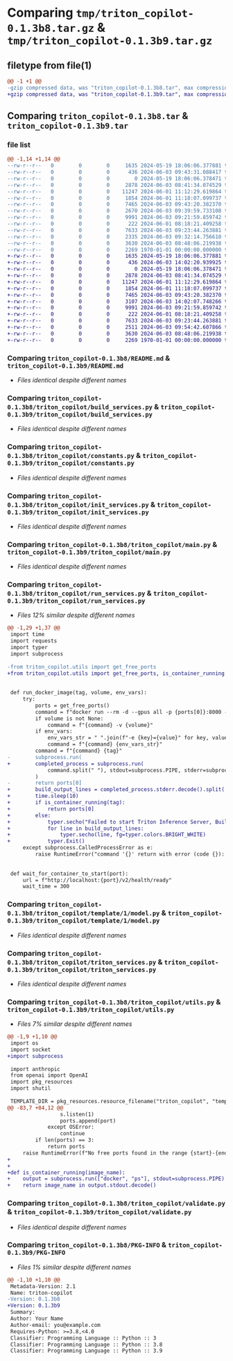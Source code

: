 # Comparing `tmp/triton_copilot-0.1.3b8.tar.gz` & `tmp/triton_copilot-0.1.3b9.tar.gz`

## filetype from file(1)

```diff
@@ -1 +1 @@
-gzip compressed data, was "triton_copilot-0.1.3b8.tar", max compression
+gzip compressed data, was "triton_copilot-0.1.3b9.tar", max compression
```

## Comparing `triton_copilot-0.1.3b8.tar` & `triton_copilot-0.1.3b9.tar`

### file list

```diff
@@ -1,14 +1,14 @@
--rw-r--r--   0        0        0     1635 2024-05-19 18:06:06.377881 triton_copilot-0.1.3b8/README.md
--rw-r--r--   0        0        0      436 2024-06-03 09:43:31.088417 triton_copilot-0.1.3b8/pyproject.toml
--rw-r--r--   0        0        0        0 2024-05-19 18:06:06.378471 triton_copilot-0.1.3b8/triton_copilot/__init__.py
--rw-r--r--   0        0        0     2878 2024-06-03 08:41:34.074529 triton_copilot-0.1.3b8/triton_copilot/build_services.py
--rw-r--r--   0        0        0    11247 2024-06-01 11:12:29.619864 triton_copilot-0.1.3b8/triton_copilot/constants.py
--rw-r--r--   0        0        0     1854 2024-06-01 11:18:07.099737 triton_copilot-0.1.3b8/triton_copilot/init_services.py
--rw-r--r--   0        0        0     7465 2024-06-03 09:43:20.382370 triton_copilot-0.1.3b8/triton_copilot/main.py
--rw-r--r--   0        0        0     2670 2024-06-03 09:39:59.733108 triton_copilot-0.1.3b8/triton_copilot/run_services.py
--rw-r--r--   0        0        0     9991 2024-06-03 09:21:59.859742 triton_copilot-0.1.3b8/triton_copilot/template/1/model.py
--rw-r--r--   0        0        0      222 2024-06-01 08:18:21.409258 triton_copilot-0.1.3b8/triton_copilot/template/Dockerfile
--rw-r--r--   0        0        0     7633 2024-06-03 09:23:44.263881 triton_copilot-0.1.3b8/triton_copilot/triton_services.py
--rw-r--r--   0        0        0     2335 2024-06-03 09:32:14.756610 triton_copilot-0.1.3b8/triton_copilot/utils.py
--rw-r--r--   0        0        0     3630 2024-06-03 08:48:06.219938 triton_copilot-0.1.3b8/triton_copilot/validate.py
--rw-r--r--   0        0        0     2269 1970-01-01 00:00:00.000000 triton_copilot-0.1.3b8/PKG-INFO
+-rw-r--r--   0        0        0     1635 2024-05-19 18:06:06.377881 triton_copilot-0.1.3b9/README.md
+-rw-r--r--   0        0        0      436 2024-06-03 14:02:20.939925 triton_copilot-0.1.3b9/pyproject.toml
+-rw-r--r--   0        0        0        0 2024-05-19 18:06:06.378471 triton_copilot-0.1.3b9/triton_copilot/__init__.py
+-rw-r--r--   0        0        0     2878 2024-06-03 08:41:34.074529 triton_copilot-0.1.3b9/triton_copilot/build_services.py
+-rw-r--r--   0        0        0    11247 2024-06-01 11:12:29.619864 triton_copilot-0.1.3b9/triton_copilot/constants.py
+-rw-r--r--   0        0        0     1854 2024-06-01 11:18:07.099737 triton_copilot-0.1.3b9/triton_copilot/init_services.py
+-rw-r--r--   0        0        0     7465 2024-06-03 09:43:20.382370 triton_copilot-0.1.3b9/triton_copilot/main.py
+-rw-r--r--   0        0        0     3107 2024-06-03 14:02:07.748266 triton_copilot-0.1.3b9/triton_copilot/run_services.py
+-rw-r--r--   0        0        0     9991 2024-06-03 09:21:59.859742 triton_copilot-0.1.3b9/triton_copilot/template/1/model.py
+-rw-r--r--   0        0        0      222 2024-06-01 08:18:21.409258 triton_copilot-0.1.3b9/triton_copilot/template/Dockerfile
+-rw-r--r--   0        0        0     7633 2024-06-03 09:23:44.263881 triton_copilot-0.1.3b9/triton_copilot/triton_services.py
+-rw-r--r--   0        0        0     2511 2024-06-03 09:54:42.607866 triton_copilot-0.1.3b9/triton_copilot/utils.py
+-rw-r--r--   0        0        0     3630 2024-06-03 08:48:06.219938 triton_copilot-0.1.3b9/triton_copilot/validate.py
+-rw-r--r--   0        0        0     2269 1970-01-01 00:00:00.000000 triton_copilot-0.1.3b9/PKG-INFO
```

### Comparing `triton_copilot-0.1.3b8/README.md` & `triton_copilot-0.1.3b9/README.md`

 * *Files identical despite different names*

### Comparing `triton_copilot-0.1.3b8/triton_copilot/build_services.py` & `triton_copilot-0.1.3b9/triton_copilot/build_services.py`

 * *Files identical despite different names*

### Comparing `triton_copilot-0.1.3b8/triton_copilot/constants.py` & `triton_copilot-0.1.3b9/triton_copilot/constants.py`

 * *Files identical despite different names*

### Comparing `triton_copilot-0.1.3b8/triton_copilot/init_services.py` & `triton_copilot-0.1.3b9/triton_copilot/init_services.py`

 * *Files identical despite different names*

### Comparing `triton_copilot-0.1.3b8/triton_copilot/main.py` & `triton_copilot-0.1.3b9/triton_copilot/main.py`

 * *Files identical despite different names*

### Comparing `triton_copilot-0.1.3b8/triton_copilot/run_services.py` & `triton_copilot-0.1.3b9/triton_copilot/run_services.py`

 * *Files 12% similar despite different names*

```diff
@@ -1,29 +1,37 @@
 import time
 import requests
 import typer
 import subprocess
 
-from triton_copilot.utils import get_free_ports
+from triton_copilot.utils import get_free_ports, is_container_running
 
 
 def run_docker_image(tag, volume, env_vars):
     try:
         ports = get_free_ports()
         command = f"docker run --rm -d --gpus all -p {ports[0]}:8000 -p {ports[1]}:8001 -p {ports[2]}:8002"
         if volume is not None:
             command = f"{command} -v {volume}"
         if env_vars:
             env_vars_str = " ".join(f"-e {key}={value}" for key, value in env_vars.items())
             command = f"{command} {env_vars_str}"
         command = f"{command} {tag}"
-        subprocess.run(
+        completed_process = subprocess.run(
             command.split(" "), stdout=subprocess.PIPE, stderr=subprocess.PIPE, check=True
         )
-        return ports[0]
+        build_output_lines = completed_process.stderr.decode().split('\n')
+        time.sleep(10)
+        if is_container_running(tag):
+            return ports[0]
+        else:
+            typer.secho("Failed to start Triton Inference Server, Build logs:", fg=typer.colors.BRIGHT_RED)
+            for line in build_output_lines:
+                typer.secho(line, fg=typer.colors.BRIGHT_WHITE)
+            typer.Exit()
     except subprocess.CalledProcessError as e:
         raise RuntimeError("command '{}' return with error (code {}): {}, error: {}".format(e.cmd, e.returncode, e.output, e.stderr))
 
 
 def wait_for_container_to_start(port):
     url = f"http://localhost:{port}/v2/health/ready"
     wait_time = 300
```

### Comparing `triton_copilot-0.1.3b8/triton_copilot/template/1/model.py` & `triton_copilot-0.1.3b9/triton_copilot/template/1/model.py`

 * *Files identical despite different names*

### Comparing `triton_copilot-0.1.3b8/triton_copilot/triton_services.py` & `triton_copilot-0.1.3b9/triton_copilot/triton_services.py`

 * *Files identical despite different names*

### Comparing `triton_copilot-0.1.3b8/triton_copilot/utils.py` & `triton_copilot-0.1.3b9/triton_copilot/utils.py`

 * *Files 7% similar despite different names*

```diff
@@ -1,9 +1,10 @@
 import os
 import socket
+import subprocess
 
 import anthropic
 from openai import OpenAI
 import pkg_resources
 import shutil
 
 TEMPLATE_DIR = pkg_resources.resource_filename("triton_copilot", "template/")
@@ -83,7 +84,12 @@
                 s.listen(1)
                 ports.append(port)
             except OSError:
                 continue
         if len(ports) == 3:
             return ports
     raise RuntimeError(f"No free ports found in the range {start}-{end}")
+
+
+def is_container_running(image_name):
+    output = subprocess.run(["docker", "ps"], stdout=subprocess.PIPE)
+    return image_name in output.stdout.decode()
```

### Comparing `triton_copilot-0.1.3b8/triton_copilot/validate.py` & `triton_copilot-0.1.3b9/triton_copilot/validate.py`

 * *Files identical despite different names*

### Comparing `triton_copilot-0.1.3b8/PKG-INFO` & `triton_copilot-0.1.3b9/PKG-INFO`

 * *Files 1% similar despite different names*

```diff
@@ -1,10 +1,10 @@
 Metadata-Version: 2.1
 Name: triton-copilot
-Version: 0.1.3b8
+Version: 0.1.3b9
 Summary: 
 Author: Your Name
 Author-email: you@example.com
 Requires-Python: >=3.8,<4.0
 Classifier: Programming Language :: Python :: 3
 Classifier: Programming Language :: Python :: 3.8
 Classifier: Programming Language :: Python :: 3.9
```

